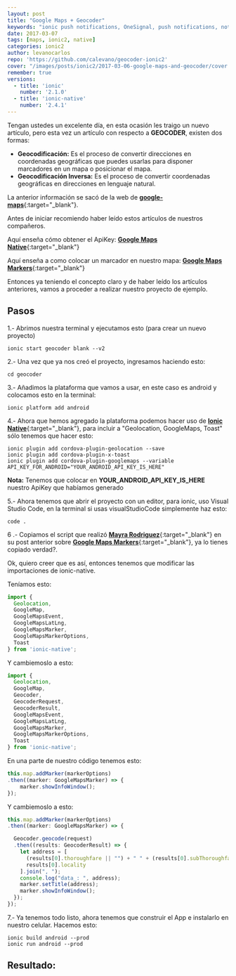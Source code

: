 ```yaml
---
layout: post
title: "Google Maps + Geocoder"
keywords: "ionic push notifications, OneSignal, push notifications, notifications, notifications en ionic 2, OneSignal y ionic"
date: 2017-03-07
tags: [maps, ionic2, native]
categories: ionic2
author: levanocarlos
repo: 'https://github.com/calevano/geocoder-ionic2'
cover: "/images/posts/ionic2/2017-03-06-google-maps-and-geocoder/cover.jpg"
remember: true
versions:
  - title: 'ionic'
    number: '2.1.0'
  - title: 'ionic-native'
    number: '2.4.1'
---
```


Tengan ustedes un excelente día, en esta ocasión les traigo un nuevo artículo, pero esta vez un artículo con respecto a **GEOCODER**, existen dos formas:

- **Geocodificación:** Es el proceso de convertir direcciones en coordenadas geográficas que puedes usarlas para disponer marcadores en un mapa o posicionar el mapa. 
- **Geocodificación Inversa:** Es el proceso de convertir coordenadas geográficas en direcciones en lenguaje natural.

La anterior información se sacó de la web de [**google-maps**](https://developers.google.com/maps/documentation/geocoding/intro?hl=es-419){:target="_blank"}.

<!--summary-->

<amp-img width="1024" height="512" layout="responsive" src="{{site.baseurl}}/images/posts/ionic2/2017-03-06-google-maps-and-geocoder/cover.jpg" alt="Ionic Push Notifications"></amp-img>

Antes de iniciar recomiendo haber leído estos artículos de nuestros compañeros.

Aquí enseña cómo obtener el ApiKey: [**Google Maps Native**]({{site.urlblog}}/ionic2/google-maps-native/){:target="_blank"}

Aquí enseña a como colocar un marcador en nuestro mapa: [**Google Maps Markers**]({{site.urlblog}}/ionic2/google-maps-markers/){:target="_blank"}

Entonces ya teniendo el concepto claro y de haber leído los artículos anteriores, vamos a proceder a realizar nuestro proyecto de ejemplo.

## Pasos

1.- Abrimos nuestra terminal y ejecutamos esto (para crear un nuevo proyecto)

```
ionic start geocoder blank --v2
```

2.- Una vez que ya nos creó el proyecto, ingresamos haciendo esto:

```
cd geocoder 
```

3.- Añadimos la plataforma que vamos a usar, en este caso es android y colocamos esto en la terminal:

```
ionic platform add android
```

4.- Ahora que hemos agregado la plataforma podemos hacer uso de [**Ionic Native**]({{site.urlblog}}/ionic2/ionic-native/){:target="_blank"}, para incluir a "Geolocation, GoogleMaps, Toast" sólo tenemos que hacer esto:

```
ionic plugin add cordova-plugin-geolocation --save
ionic plugin add cordova-plugin-x-toast
ionic plugin add cordova-plugin-googlemaps --variable API_KEY_FOR_ANDROID="YOUR_ANDROID_API_KEY_IS_HERE"
```

**Nota:** Tenemos que colocar en **YOUR_ANDROID_API_KEY_IS_HERE** nuestro ApiKey que habíamos generado

5.- Ahora tenemos que abrir el proyecto con un editor, para ionic, uso Visual Studio Code, en la terminal si usas visualStudioCode simplemente haz esto: 

```
code .
```

6 .- Copiamos el script que realizó [**Mayra Rodriguez**]({{site.urlblog}}/authors/mayrititis/){:target="_blank"} en su post anterior sobre [**Google Maps Markers**]({{site.urlblog}}/ionic2/google-maps-markers/){:target="_blank"}, ya lo tienes copiado verdad?.

Ok, quiero creer que es así, entonces tenemos que modificar las importaciones de ionic-native.

Teníamos esto:

```ts
import {
  Geolocation, 
  GoogleMap, 
  GoogleMapsEvent, 
  GoogleMapsLatLng, 
  GoogleMapsMarker, 
  GoogleMapsMarkerOptions, 
  Toast
} from 'ionic-native';
```

Y cambiemoslo a esto:

```ts
import {
  Geolocation, 
  GoogleMap, 
  Geocoder, 
  GeocoderRequest, 
  GeocoderResult,
  GoogleMapsEvent, 
  GoogleMapsLatLng,
  GoogleMapsMarker, 
  GoogleMapsMarkerOptions, 
  Toast
} from 'ionic-native';
```

En una parte de nuestro código tenemos esto:

```ts
this.map.addMarker(markerOptions)
.then((marker: GoogleMapsMarker) => {
    marker.showInfoWindow();
});
```

Y cambiemoslo a esto:

```ts
this.map.addMarker(markerOptions)
.then((marker: GoogleMapsMarker) => {

  Geocoder.geocode(request)
  .then((results: GeocoderResult) => {
    let address = [
      (results[0].thoroughfare || "") + " " + (results[0].subThoroughfare || ""),
      results[0].locality
    ].join(", ");
    console.log("data_: ", address);
    marker.setTitle(address);
    marker.showInfoWindow();
  });
});
```

7.- Ya tenemos todo listo, ahora tenemos que construir el App e instalarlo en nuestro celular. Hacemos esto:

```
ionic build android --prod
ionic run android --prod
```

## Resultado:

<div class="row">
  <div class="col col-100 col-md-50 offset-md-25 col-lg-50 offset-lg-25">
    <amp-img width="1080" height="1920" layout="responsive" src="{{site.baseurl}}/images/posts/ionic2/2017-03-06-google-maps-and-geocoder/result.png"></amp-img>
  </div>
</div>
<br/>